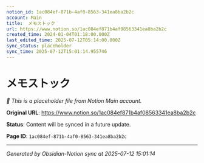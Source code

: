 ```yaml
---
notion_id: 1ac084ef-871b-4af0-8563-341ea8ba2b2c
account: Main
title:  メモストック
url: https://www.notion.so/1ac084ef871b4af08563341ea8ba2b2c
created_time: 2024-01-04T01:18:00.000Z
last_edited_time: 2025-07-12T05:14:00.000Z
sync_status: placeholder
sync_time: 2025-07-12T15:01:14.955746
---
```


#  メモストック

*🔄 This is a placeholder file from Notion Main account.*

**Original URL**: https://www.notion.so/1ac084ef871b4af08563341ea8ba2b2c

**Status**: Content will be synced in a future update.

**Page ID**: `1ac084ef-871b-4af0-8563-341ea8ba2b2c`

---

*Generated by Obsidian-Notion sync at 2025-07-12 15:01:14*
